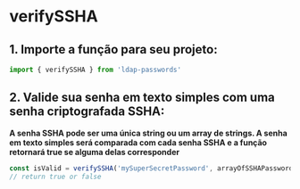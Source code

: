 # verifySSHA

## 1. Importe a função para seu projeto:
```ts
import { verifySSHA } from 'ldap-passwords'
```

## 2. Valide sua senha em texto simples com uma senha criptografada SSHA:
**A senha SSHA pode ser uma única string ou um array de strings. A senha em texto simples será comparada com cada senha SSHA e a função retornará true se alguma delas corresponder**
```ts
const isValid = verifySSHA('mySuperSecretPassword', arrayOfSSHAPasswords)
// return true or false
```
